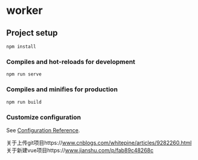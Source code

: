# worker

## Project setup
```
npm install
```

### Compiles and hot-reloads for development
```
npm run serve
```

### Compiles and minifies for production
```
npm run build
```

### Customize configuration
See [Configuration Reference](https://cli.vuejs.org/config/).

关于上传git项目https://www.cnblogs.com/whitepine/articles/9282260.html
关于新建vue项目https://www.jianshu.com/p/fab89c48268c
